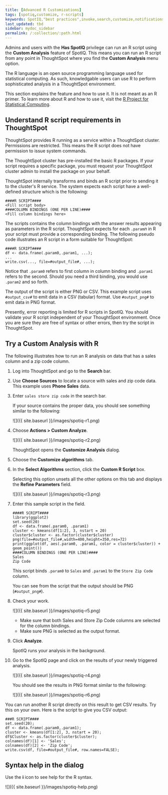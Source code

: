 ```yaml
---
title: [Advanced R Customizations]
tags: [spotiq,customize, r-scripts]
keywords: SpotIQ,"best practices",invoke,search,customize,notifications,email
last_updated: tbd
sidebar: mydoc_sidebar
permalink: /:collection/:path.html
---
```


Admins and users with the **Has SpotIQ** privilege can run an R script using the
**Custom Analysis** feature of SpotIQ. This means you can run an R script from
any point in ThoughtSpot where you find the **Custom Analysis** menu option.

The R language is an open source programming language used for statistical
computing. As such, knowledgable users can use R to perform sophisticated
analysis in a ThoughtSpot environment.

This section explains the feature and how to use it. It is not meant as an R
primer. To learn more about R and how to use it, visit the
[R Project for Statistical Computing](https://www.r-project.org/).  

## Understand R script requirements in ThoughtSpot

ThoughtSpot provides R running as a service within a ThoughtSpot cluster.
Permissions are restricted. This means the R script does not have permission to
issue system commands.

The ThoughtSpot cluster has pre-installed the basic R packages. If your script
requires a specific package, you must request your ThoughtSpot cluster admin to
install the package on your behalf.

ThoughtSpot internally transforms and binds an R script prior to sending it to
the cluster's R service. The system expects each script have a well-defined
structure which is the following:

```
####R SCRIPT####
<Fill script body>
####COLUMN BINDINGS (ONE PER LINE)####
<Fill column bindings here>
```

The scripts contains the column bindings with the answer results appearing as parameters
in the R script. ThoughtSpot expects for each `.param`_n_ in R your script must
provide a corresponding binding. The following pseudo code illustrates an R
script in a form suitable for ThoughtSpot:

```
####R SCRIPT####
df <- data.frame(.param0,.param1, ...);
...
write.csv(..., file=#output_file#, ...);
```

Notice that `.param0` refers to first column in column binding and `.param1`
refers to the second.  Should you need a third binding, you would use  `.param2`
and so forth.

The output of the script is either PNG or CSV. This example script uses
`#output_csv#` to emit data in a CSV (tabular) format. Use `#output_png#` to
emit data in PNG format.

Presently, error reporting is limited for R scripts in SpotIQ. You should
validate your R script independent of your ThoughtSpot environment. Once you are
sure they are free of syntax or other errors, then try the script in
ThoughtSpot.

## Try a Custom Analysis with R

The following illustrates how to run an R analysis on data that has a sales
column and a zip code column.

1. Log into ThoughtSpot and go to the **Search** bar.
2. Use **Choose Sources** to locate a source with sales and zip code data.
   This example uses **Phone Sales** data.
3. Enter `sales store zip code` in the search bar.

   If your source contains the proper data, you should see something similar to
   the following:

   ![]({{ site.baseurl }}/images/spotiq-r1.png)

4. Choose **Actions > Custom Analyze**.

   ![]({{ site.baseurl }}/images/spotiq-r2.png)

   ThoughtSpot opens the **Customize Analysis** dialog.

5. Choose the **Customize algorithms** tab.
6. In the **Select Algorithms** section, click the **Custom R Script** box.

   Selecting this option unsets all the other options on this tab and displays
   the **Refine Parameters** field.

   ![]({{ site.baseurl }}/images/spotiq-r3.png)

7. Enter this sample script in the field.

    ```
    ####R SCRIPT####
    library(ggplot2)
    set.seed(20)
    df <- data.frame(.param0, .param1)
    cluster <- kmeans(df[1:2], 3, nstart = 20)
    cluster$cluster <- as.factor(cluster$cluster)
    png(file=#output_file#,width=400,height=350,res=72)
    print(ggplot(df, aes(.param0, .param1, color = cluster$cluster)) + geom_point())
    ####COLUMN BINDINGS (ONE PER LINE)####
    Sales
    Zip Code
    ```
    This script binds `.param0` to `Sales` and `.param1` to the `Store Zip Code`
    column.

    You can see from the script that the output should be PNG
    (`#output_png#`).

8. Check your work.

   ![]({{ site.baseurl }}/images/spotiq-r5.png)


   * Make sure that both Sales and Store Zip Code columns are selected for the column bindings.
   * Make sure PNG is selected as the output format.

9. Click **Analyze**.

   SpotIQ runs your analysis in the background.

10. Go to the SpotIQ page and click on the results of your newly triggered analysis.

    ![]({{ site.baseurl }}/images/spotiq-r4.png)

    You should see the results in PNG format similar to the following:

    ![]({{ site.baseurl }}/images/spotiq-r6.png)

You can run another R script directly on this result to get CSV results. Try this on your own. Here is the script to give you CSV output:

```
###R SCRIPT####
set.seed(20);
df <- data.frame(.param0,.param1);
cluster <- kmeans(df[1:2], 3, nstart = 20);
df$Cluster <- as.factor(cluster$cluster);
colnames(df)[1] <- 'Sales';
colnames(df)[2] <- 'Zip Code';
write.csv(df, file=#output_file#, row.names=FALSE);
```

## Syntax help in the dialog

Use the **i** icon to see help for the R syntax.

![]({{ site.baseurl }}/images/spotiq-help.png)
